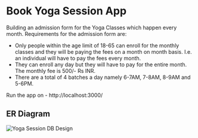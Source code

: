 # Book Yoga Session App


Building an admission form for the Yoga Classes which happen every month.
Requirements for the admission form are:
- Only people within the age limit of 18-65 can enroll for the monthly classes and they will
be paying the fees on a month on month basis. I.e. an individual will have to pay the fees
every month.
- They can enroll any day but they will have to pay for the entire month. The monthly fee is
500/- Rs INR.
- There are a total of 4 batches a day namely 6-7AM, 7-8AM, 8-9AM and 5-6PM.

Run the app on - http://localhost:3000/

## ER Diagram

![Yoga Session DB Design](https://user-images.githubusercontent.com/54474853/207394687-6079d79c-b6cb-438e-b821-7b289eb1739f.png)





